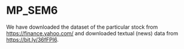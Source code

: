 # MP_SEM6

We have downloaded the dataset of the particular stock from https://finance.yahoo.com/ and downloaded textual (news) data from https://bit.ly/36fFPI6.
